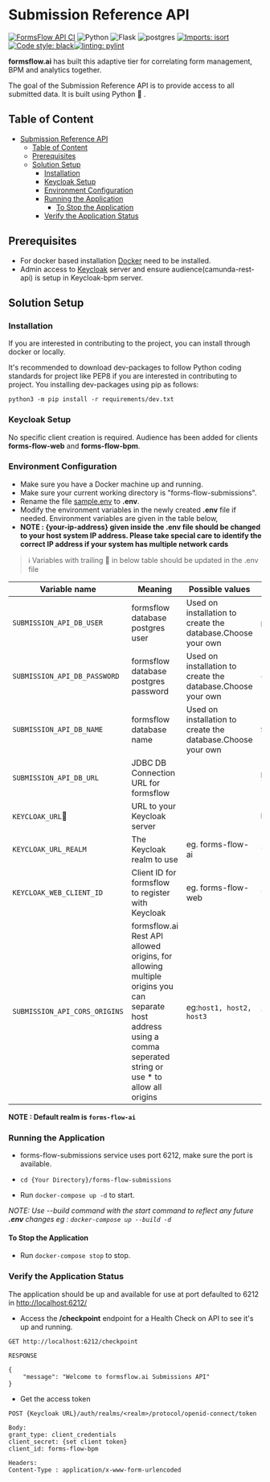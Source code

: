 # Submission Reference API

[![FormsFlow API CI](https://github.com/AOT-Technologies/forms-flow-ai-dev/actions/workflows/forms-flow-api-ci.yml/badge.svg?branch=develop)](https://github.com/AOT-Technologies/forms-flow-ai-dev/actions)
![Python](https://img.shields.io/badge/python-3.9-blue) ![Flask](https://img.shields.io/badge/Flask-1.1.4-blue) ![postgres](https://img.shields.io/badge/postgres-11.0-blue)
[![Imports: isort](https://img.shields.io/badge/%20imports-isort-%231674b1?style=flat&labelColor=ef8336)](https://pycqa.github.io/isort/) [![Code style: black](https://img.shields.io/badge/code%20style-black-000000.svg)](https://github.com/psf/black)[![linting: pylint](https://img.shields.io/badge/linting-pylint-yellowgreen)](https://github.com/PyCQA/pylint)

**formsflow.ai** has built this adaptive tier for correlating form management, BPM and analytics together.

The goal of the Submission Reference API is to provide access to all submitted data. It is built using Python :snake: .

## Table of Content

- [Submission Reference API](#submission-reference-api)
  - [Table of Content](#table-of-content)
  - [Prerequisites](#prerequisites)
  - [Solution Setup](#solution-setup)
    - [Installation](#installation)
    - [Keycloak Setup](#keycloak-setup)
    - [Environment Configuration](#environment-configuration)
    - [Running the Application](#running-the-application)
      - [To Stop the Application](#to-stop-the-application)
    - [Verify the Application Status](#verify-the-application-status)


## Prerequisites

* For docker based installation [Docker](https://docker.com) need to be installed.
* Admin access to [Keycloak](../forms-flow-idm/keycloak) server and ensure audience(camunda-rest-api) is setup in Keycloak-bpm server.

## Solution Setup

### Installation

If you are interested in contributing to the project, you can install through docker or locally.

It's recommended to download dev-packages to follow Python coding standards for project like PEP8 if you are interested in contributing to project.
You installing dev-packages using pip as follows:

```python3 -m pip install -r requirements/dev.txt```

### Keycloak Setup

No specific client creation is required. Audience has been added for clients
**forms-flow-web** and **forms-flow-bpm**.  

### Environment Configuration

* Make sure you have a Docker machine up and running.
* Make sure your current working directory is "forms-flow-submissions".
* Rename the file [sample.env](./sample.env) to **.env**.
* Modify the environment variables in the newly created **.env** file if needed. Environment variables are given in the table below,
* **NOTE : {your-ip-address} given inside the .env file should be changed to your host system IP address. Please take special care to identify the correct IP address if your system has multiple network cards**

> :information_source: Variables with trailing :triangular_flag_on_post: in below table should be updated in the .env file

Variable name | Meaning | Possible values | Default value |
--- | --- | --- | ---
`SUBMISSION_API_DB_USER`|formsflow database postgres user|Used on installation to create the database.Choose your own|`postgres`
`SUBMISSION_API_DB_PASSWORD`|formsflow database postgres password|Used on installation to create the database.Choose your own|`changeme`
`SUBMISSION_API_DB_NAME`|formsflow database name|Used on installation to create the database.Choose your own|`SUBMISSION_API_DB`
`SUBMISSION_API_DB_URL`|JDBC DB Connection URL for formsflow||`postgresql://postgres:changeme@forms-flow-submission-db:5432/submissionapi`
`KEYCLOAK_URL`:triangular_flag_on_post:| URL to your Keycloak server || `http://{your-ip-address}:8080`
`KEYCLOAK_URL_REALM`|The Keycloak realm to use|eg. forms-flow-ai | `forms-flow-ai`
`KEYCLOAK_WEB_CLIENT_ID`|Client ID for formsflow to register with Keycloak|eg. forms-flow-web|`forms-flow-web`
`SUBMISSION_API_CORS_ORIGINS`| formsflow.ai Rest API allowed origins, for allowing multiple origins you can separate host address using a comma seperated string or use * to allow all origins |eg:`host1, host2, host3`| `*`

**NOTE : Default realm is `forms-flow-ai`**

### Running the Application

* forms-flow-submissions service uses port 6212, make sure the port is available.
* `cd {Your Directory}/forms-flow-submissions`

* Run `docker-compose up -d` to start.


*NOTE: Use --build command with the start command to reflect any future **.env** changes eg : `docker-compose up --build -d`*

#### To Stop the Application

* Run `docker-compose stop` to stop.


### Verify the Application Status

   The application should be up and available for use at port defaulted to 6212 in <http://localhost:6212/>
  
* Access the **/checkpoint** endpoint for a Health Check on API to see it's up and running.

```
GET http://localhost:6212/checkpoint

RESPONSE

{
    "message": "Welcome to formsflow.ai Submissions API"
}
```

* Get the access token

```
POST {Keycloak URL}/auth/realms/<realm>/protocol/openid-connect/token

Body:
grant_type: client_credentials
client_secret: {set client token}
client_id: forms-flow-bpm

Headers:
Content-Type : application/x-www-form-urlencoded

```
